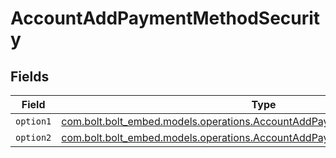 # AccountAddPaymentMethodSecurity


## Fields

| Field                                                                                                                                             | Type                                                                                                                                              | Required                                                                                                                                          | Description                                                                                                                                       |
| ------------------------------------------------------------------------------------------------------------------------------------------------- | ------------------------------------------------------------------------------------------------------------------------------------------------- | ------------------------------------------------------------------------------------------------------------------------------------------------- | ------------------------------------------------------------------------------------------------------------------------------------------------- |
| `option1`                                                                                                                                         | [com.bolt.bolt_embed.models.operations.AccountAddPaymentMethodSecurityOption1](../../models/operations/AccountAddPaymentMethodSecurityOption1.md) | :heavy_minus_sign:                                                                                                                                | N/A                                                                                                                                               |
| `option2`                                                                                                                                         | [com.bolt.bolt_embed.models.operations.AccountAddPaymentMethodSecurityOption2](../../models/operations/AccountAddPaymentMethodSecurityOption2.md) | :heavy_minus_sign:                                                                                                                                | N/A                                                                                                                                               |